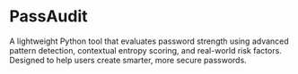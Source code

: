 # PassAudit
A lightweight Python tool that evaluates password strength using advanced pattern detection, contextual entropy scoring, and real-world risk factors. Designed to help users create smarter, more secure passwords.
